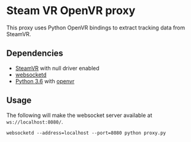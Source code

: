 # Steam VR OpenVR proxy

This proxy uses Python OpenVR bindings to extract tracking data from SteamVR.

## Dependencies

- [SteamVR](https://store.steampowered.com/app/250820/SteamVR/) with null driver enabled
- [websocketd](http://websocketd.com/)
- [Python 3.6](https://www.python.org/) with [openvr](https://github.com/cmbruns/pyopenvr?tab=readme-ov-file)

## Usage

The following will make the websocket server available at `ws://localhost:8080/`.

```
websocketd --address=localhost --port=8080 python proxy.py
```
